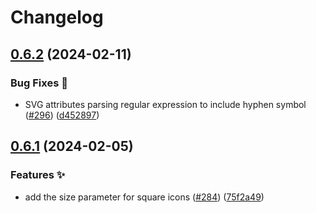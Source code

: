 # Changelog

## [0.6.2](https://github.com/hugomods/icons/compare/v0.6.1...v0.6.2) (2024-02-11)


### Bug Fixes 🐞

* SVG attributes parsing regular expression to include hyphen symbol ([#296](https://github.com/hugomods/icons/issues/296)) ([d452897](https://github.com/hugomods/icons/commit/d452897be4f067f0c5546be0bf36456bd65f06ae))

## [0.6.1](https://github.com/hugomods/icons/compare/v0.6.0...v0.6.1) (2024-02-05)


### Features ✨

* add the size parameter for square icons ([#284](https://github.com/hugomods/icons/issues/284)) ([75f2a49](https://github.com/hugomods/icons/commit/75f2a492ca05b353dace58361abda3d8e2f04c2e))
